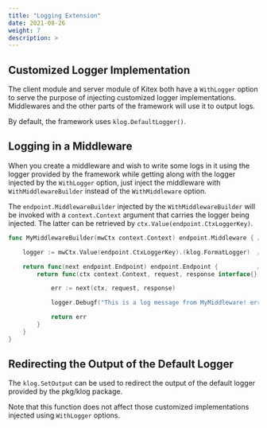 ```yaml
---
title: "Logging Extension"
date: 2021-08-26
weight: 7
description: >
---
```


## Customized Logger Implementation

The client module and server module of Kitex both have a `WithLogger` option to serve the purpose of injecting customized logger implementations. Middlewares and the other parts of the framework will use it to output logs.

By default, the framework uses `klog.DefaultLogger()`.

## Logging in a Middleware

When you create a middleware and wish to write some logs in it using the logger provided by the framework while getting along with the logger injected by the `WithLogger` option, just inject the middleware with `WithMiddlewareBuilder` instead of the `WithMiddleware` option.

The `endpoint.MiddlewareBuilder` injected by the `WithMiddlewareBuilder` will be invoked with a `context.Context` argument that carries the logger being injected. The latter can be retrieved by `ctx.Value(endpoint.CtxLoggerKey)`.

```go
func MyMiddlewareBuilder(mwCtx context.Context) endpoint.Middleware { // middleware builder

    logger := mwCtx.Value(endpoint.CtxLoggerKey).(klog.FormatLogger)  // get the logger

    return func(next endpoint.Endpoint) endpoint.Endpoint {           // middleware
        return func(ctx context.Context, request, response interface{}) error {

            err := next(ctx, request, response)

            logger.Debugf("This is a log message from MyMiddleware! err: %v", err)

            return err
        }
    }
}
```

## Redirecting the Output of the Default Logger

The `klog.SetOutput` can be used to redirect the output of the default logger provided by the pkg/klog package.

Note that this function does not affect those customized implementations injected using `WithLogger` options.
